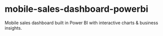 # mobile-sales-dashboard-powerbi
Mobile sales dashboard built in Power BI with interactive charts &amp; business insights.

